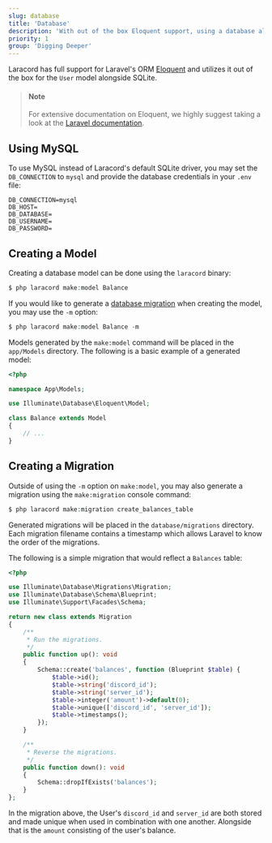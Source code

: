 ```yaml
---
slug: database
title: 'Database'
description: 'With out of the box Eloquent support, using a database alongside your Discord bot has never been easier.'
priority: 1
group: 'Digging Deeper'
---
```


Laracord has full support for Laravel's ORM [Eloquent](https://laravel.com/docs/10.x/eloquent) and utilizes it out of the box for the `User` model alongside SQLite.

> #### Note
>
> For extensive documentation on Eloquent, we highly suggest taking a look at the [Laravel documentation](https://laravel.com/docs/10.x/eloquent).

## Using MySQL

To use MySQL instead of Laracord's default SQLite driver, you may set the `DB_CONNECTION` to `mysql` and provide the database credentials in your `.env` file:

```env
DB_CONNECTION=mysql
DB_HOST=
DB_DATABASE=
DB_USERNAME=
DB_PASSWORD=
```

## Creating a Model

Creating a database model can be done using the `laracord` binary:

```php
$ php laracord make:model Balance
```

If you would like to generate a [database migration](https://laravel.com/docs/10.x/migrations) when creating the model, you may use the `-m` option:

```php
$ php laracord make:model Balance -m
```

Models generated by the `make:model` command will be placed in the `app/Models` directory. The following is a basic example of a generated model:

```php
<?php

namespace App\Models;

use Illuminate\Database\Eloquent\Model;

class Balance extends Model
{
    // ...
}
```

## Creating a Migration

Outside of using the `-m` option on `make:model`, you may also generate a migration using the `make:migration` console command:

```php
$ php laracord make:migration create_balances_table
```

Generated migrations will be placed in the `database/migrations` directory. Each migration filename contains a timestamp which allows Laravel to know the order of the migrations.

The following is a simple migration that would reflect a `Balances` table:

```php
<?php

use Illuminate\Database\Migrations\Migration;
use Illuminate\Database\Schema\Blueprint;
use Illuminate\Support\Facades\Schema;

return new class extends Migration
{
    /**
     * Run the migrations.
     */
    public function up(): void
    {
        Schema::create('balances', function (Blueprint $table) {
            $table->id();
            $table->string('discord_id');
            $table->string('server_id');
            $table->integer('amount')->default(0);
            $table->unique(['discord_id', 'server_id']);
            $table->timestamps();
        });
    }

    /**
     * Reverse the migrations.
     */
    public function down(): void
    {
        Schema::dropIfExists('balances');
    }
};
```

In the migration above, the User's `discord_id` and `server_id` are both stored and made unique when used in combination with one another. Alongside that is the `amount` consisting of the user's balance.
